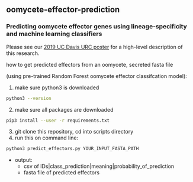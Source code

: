 ## oomycete-effector-prediction

### Predicting oomycete effector genes using lineage-specificity and machine learning classifiers

Please see our [2019 UC Davis URC poster](https://drive.google.com/file/d/1n7ccBZi6c5K6h600u0lF9xnMRiMtKWVa/view?usp=sharing) for a high-level description of this research.


how to get predicted effectors from an oomycete, secreted fasta file

(using pre-trained Random Forest oomycete effector classifcation model):

1) make sure python3 is downloaded 
  ```bash
  python3 --version
  ```
2) make sure all packages are downloaded
  ```bash
  pip3 install --user -r requirements.txt
  ```
3) git clone this repository, cd into scripts directory
4) run this on command line:

```python
python3 predict_effectors.py YOUR_INPUT_FASTA_PATH
```

- output:
  - csv of IDs|class_prediction|meaning|probability_of_prediction
  - fasta file of predicted effectors

